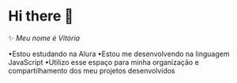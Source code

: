 # Hi there 🦋

✨ _Meu nome é Vitória_ 

•Estou estudando na Alura
•Estou me desenvolvendo na linguagem JavaScript
•Utilizo esse espaço para minha organização e compartilhamento dos meu projetos desenvolvidos
